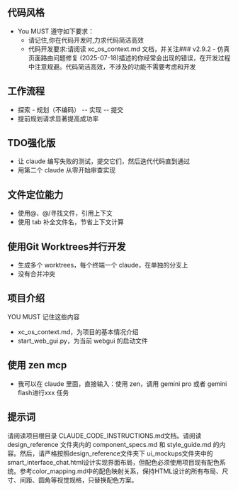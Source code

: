 ## 代码风格

- You MUST 遵守如下要求：
  - 请记住,你在代码开发时,力求代码简洁高效
  - 代码开发要求:请阅读 xc_os_context.md 文档，并关注### v2.9.2 - 仿真页面路由问题修复 (2025-07-18)描述的你经常会出现的错误，在开发过程中注意规避。代码简洁高效，不涉及的功能不需要考虑和开发

## 工作流程

- 探索 - 规划（不编码） -- 实现 -- 提交
- 提前规划请求显著提高成功率

## TDO强化版

- 让 claude 编写失败的测试，提交它们，然后迭代代码直到通过
- 用第二个 claude 从零开始审查实现

## 文件定位能力

- 使用@、@/寻找文件，引用上下文
- 使用 tab 补全文件名，节省上下文计算

## 使用Git Worktrees并行开发

- 生成多个 worktrees，每个终端一个 claude，在单独的分支上
- 没有合并冲突

## 项目介绍

YOU MUST 记住这些内容

- xc_os_context.md，为项目的基本情况介绍
- start_web_gui.py，为当前 webgui 的启动文件

## 使用 zen mcp

- 我可以在 claude 里面，直接输入：使用 zen，调用 gemini pro 或者 gemini flash进行xxx 任务

## 提示词

请阅读项目根目录 CLAUDE_CODE_INSTRUCTIONS.md文档。请阅读 design_reference 文件夹内的 component_specs.md 和 style_guide.md 的内容。然后，请严格按照design_reference文件夹下 ui_mockups文件夹中的 smart_interface_chat.html设计实现界面布局，但配色必须使用项目现有配色系统。参考color_mapping.md中的配色映射关系，保持HTML设计的所有布局、尺寸、间距、圆角等视觉规格，只替换配色方案。